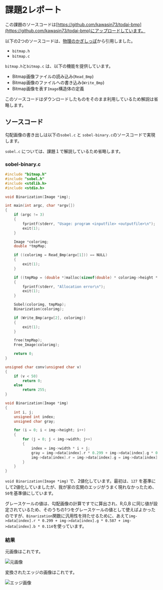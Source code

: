 # 課題2レポート

この課題のソースコードは[https://github.com/kawasin73/todai-bmp](https://github.com/kawasin73/todai-bmp)にアップロードしています。

以下の2つのソースコードは、[物理のかぎしっぽ](http://hooktail.org/computer/index.php?Bitmap%A5%D5%A5%A1%A5%A4%A5%EB%A4%F2%C6%FE%BD%D0%CE%CF%A4%B7%A4%C6%A4%DF%A4%EB)から引用しました。

- `bitmap.h`
- `bitmap.c`

`bitmap.h`と`bitmap.c` は、以下の機能を提供しています。

- Bitmap画像ファイルの読み込み(`Read_Bmp`)
- Bitmap画像のファイルへの書き込み(`Write_Bmp`)
- Bitmap画像を表す`Image`構造体の定義

このソースコードはダウンロードしたものをそのまま利用しているため解説は省略します。

## ソースコード

勾配画像の書き出しは以下の`sobel.c` と `sobel-binary.c`のソースコードで実現します。

`sobel.c` については、課題１で解説しているため省略します。

### sobel-binary.c

```c:sobel-binary.c
#include "bitmap.h"
#include "sobel.h"
#include <stdlib.h>
#include <stdio.h>

void Binarization(Image *img);

int main(int argc, char *argv[])
{
    if (argc != 3)
    {
        fprintf(stderr, "Usage: program <inputfile> <outputfile>\n");
        exit(1);
    }

    Image *colorimg;
    double *tmpMap;

    if ((colorimg = Read_Bmp(argv[1])) == NULL)
    {
        exit(1);
    }

    if ((tmpMap = (double *)malloc(sizeof(double) * colorimg->height * colorimg->width)) == NULL)
    {
        fprintf(stderr, "Allocation error\n");
        exit(1);
    }

    Sobel(colorimg, tmpMap);
    Binarization(colorimg);

    if (Write_Bmp(argv[2], colorimg))
    {
        exit(1);
    }

    free(tmpMap);
    Free_Image(colorimg);

    return 0;
}

unsigned char conv(unsigned char v)
{
    if (v < 50)
        return 0;
    else
        return 255;
}

void Binarization(Image *img)
{
    int i, j;
    unsigned int index;
    unsigned char gray;

    for (i = 0; i < img->height; i++)
    {
        for (j = 0; j < img->width; j++)
        {
            index = img->width * i + j;
            gray = img->data[index].r * 0.299 + img->data[index].g * 0.587 + img->data[index].b * 0.114;
            img->data[index].r = img->data[index].g = img->data[index].b = conv(gray);
        }
    }
}

```

`void Binarization(Image *img)` で、2値化しています。最初は、`127` を基準にして2値化していましたが、我が家の玄関のエッジがうまく現れなかったため、`50`を基準値にしています。

グレースケールの値は、勾配画像の計算ですでに算出され、R,G,B に同じ値が設定されているため、そのうちの1つをグレースケールの値として使えばよかったのですが、`Binarization`関数に汎用性を持たせるために、あえて`img->data[index].r * 0.299 + img->data[index].g * 0.587 + img->data[index].b * 0.114`を使っています。

### 結果

元画像はこれです。

![元画像](./sample.bmp)

変換されたエッジの画像はこれです。

![エッジ画像](./edge.bmp)
